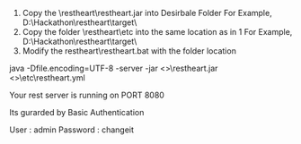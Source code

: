 1. Copy the \restheart\restheart.jar into Desirbale Folder For Example, D:\Hackathon\restheart\target\
2. Copy the folder \restheart\etc into the same location as in 1  For Example, D:\Hackathon\restheart\target\
3. Modify the restheart\restheart.bat with the folder location

java -Dfile.encoding=UTF-8 -server -jar <<YOUR FOLDER>>\restheart.jar  <<YOUR FOLDER>>\etc\restheart.yml

Your rest server is running on PORT 8080 

Its gurarded by Basic Authentication 

User : admin
Password : changeit

